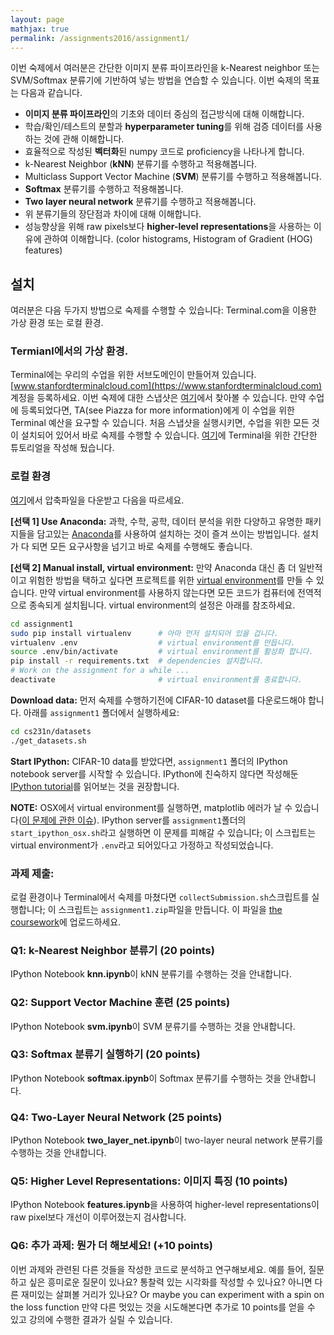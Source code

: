 ```yaml
---
layout: page
mathjax: true
permalink: /assignments2016/assignment1/
---
```

이번 숙제에서 여러분은 간단한 이미지 분류 파이프라인을 k-Nearest neighbor 또는 SVM/Softmax 분류기에 기반하여 넣는 방법을 연습할 수 있습니다. 이번 숙제의 목표는 다음과 같습니다.

- **이미지 분류 파이프라인**의 기초와 데이터 중심의 접근방식에 대해 이해합니다. 
- 학습/확인/테스트의 분할과 **hyperparameter tuning**를 위해 검증 데이터를 사용하는 것에 관해 이해합니다.
- 효율적으로 작성된 **벡터화**된 numpy 코드로 proficiency을 나타나게 합니다.
- k-Nearest Neighbor (**kNN**) 분류기를 수행하고 적용해봅니다.
- Multiclass Support Vector Machine (**SVM**) 분류기를 수행하고 적용해봅니다.
- **Softmax** 분류기를 수행하고 적용해봅니다.
- **Two layer neural network** 분류기를 수행하고 적용해봅니다.
- 위 분류기들의 장단점과 차이에 대해 이해합니다.
- 성능향상을 위해 raw pixels보다 **higher-level representations**을 사용하는 이유에 관하여 이해합니다. (color histograms, Histogram of Gradient (HOG) features)

## 설치
여러분은 다음 두가지 방법으로 숙제를 수행할 수 있습니다: Terminal.com을 이용한 가상 환경 또는 로컬 환경.

### Termianl에서의 가상 환경.
Terminal에는 우리의 수업을 위한 서브도메인이 만들어져 있습니다. [www.stanfordterminalcloud.com](https://www.stanfordterminalcloud.com) 계정을 등록하세요. 이번 숙제에 대한 스냅샷은 [여기](https://www.stanfordterminalcloud.com/snapshot/49f5a1ea15dc424aec19155b3398784d57c55045435315ce4f8b96b62819ef65)에서 찾아볼 수 있습니다. 만약 수업에 등록되었다면, TA(see Piazza for more information)에게 이 수업을 위한 Terminal 예산을 요구할 수 있습니다. 처음 스냅샷을 실행시키면, 수업을 위한 모든 것이 설치되어 있어서 바로 숙제를 수행할 수 있습니다. [여기](/terminal-tutorial)에 Terminal을 위한 간단한 튜토리얼을 작성해 뒀습니다.

### 로컬 환경
[여기](http://vision.stanford.edu/teaching/cs231n/winter1516_assignment1.zip)에서 압축파일을 다운받고 다음을 따르세요.

**[선택 1] Use Anaconda:**
과학, 수학, 공학, 데이터 분석을 위한 다양하고 유명한 패키지들을 담고있는 [Anaconda](https://www.continuum.io/downloads)를 사용하여 설치하는 것이 즐겨 쓰이는 방법입니다. 설치가 다 되면 모든 요구사항을 넘기고 바로 숙제를 수행해도 좋습니다.

**[선택 2] Manual install, virtual environment:**
만약 Anaconda 대신 좀 더 일반적이고 위험한 방법을 택하고 싶다면 프로젝트를 위한 [virtual environment](http://docs.python-guide.org/en/latest/dev/virtualenvs/)를 만들 수 있습니다. 만약 virtual environment를 사용하지 않는다면 모든 코드가 컴퓨터에 전역적으로 종속되게 설치됩니다. virtual environment의 설정은 아래를 참조하세요.

~~~bash
cd assignment1
sudo pip install virtualenv      # 아마 먼저 설치되어 있을 겁니다.
virtualenv .env                  # virtual environment를 만듭니다.
source .env/bin/activate         # virtual environment를 활성화 합니다.
pip install -r requirements.txt  # dependencies 설치합니다.
# Work on the assignment for a while ...
deactivate                       # virtual environment를 종료합니다.
~~~

**Download data:**
먼저 숙제를 수행하기전에 CIFAR-10 dataset를 다운로드해야 합니다. 아래를 `assignment1` 폴더에서 실행하세요:

~~~bash
cd cs231n/datasets
./get_datasets.sh
~~~

**Start IPython:**
CIFAR-10 data를 받았다면, `assignment1` 폴더의 IPython notebook server를 시작할 수 있습니다. IPython에 친숙하지 않다면 작성해둔 [IPython tutorial](/ipython-tutorial)를 읽어보는 것을 권장합니다.

**NOTE:** OSX에서 virtual environment를 실행하면, matplotlib 에러가 날 수 있습니다([이 문제에 관한 이슈](http://matplotlib.org/faq/virtualenv_faq.html)).  IPython server를 `assignment1`폴더의 `start_ipython_osx.sh`라고 실행하면 이 문제를 피해갈 수 있습니다; 이 스크립트는 virtual environment가 `.env`라고 되어있다고 가정하고 작성되었습니다.

### 과제 제출:
로컬 환경이나 Terminal에서 숙제를 마쳤다면 `collectSubmission.sh`스크립트를 실행합니다; 이 스크립트는 `assignment1.zip`파일을 만듭니다. 이 파일을 [the coursework](https://coursework.stanford.edu/portal/site/W16-CS-231N-01/)에 업로드하세요.


### Q1: k-Nearest Neighbor 분류기 (20 points)

IPython Notebook **knn.ipynb**이 kNN 분류기를 수행하는 것을 안내합니다. 

### Q2: Support Vector Machine 훈련 (25 points)

IPython Notebook **svm.ipynb**이 SVM 분류기를 수행하는 것을 안내합니다.

### Q3: Softmax 분류기 실행하기 (20 points)

IPython Notebook **softmax.ipynb**이 Softmax 분류기를 수행하는 것을 안내합니다.

### Q4: Two-Layer Neural Network (25 points)

IPython Notebook **two_layer_net.ipynb**이 two-layer neural network 분류기를 수행하는 것을 안내합니다.

### Q5: Higher Level Representations: 이미지 특징 (10 points)

IPython Notebook **features.ipynb**을 사용하여 higher-level representations이 raw pixel보다 개선이 이루어졌는지 검사합니다.

### Q6: 추가 과제: 뭔가 더 해보세요! (+10 points)
이번 과제와 관련된 다른 것들을 작성한 코드로 분석하고 연구해보세요. 예를 들어, 질문하고 싶은 흥미로운 질문이 있나요? 통찰력 있는 시각화를 작성할 수 있나요? 아니면 다른 재미있는 살펴볼 거리가 있나요? Or maybe you can experiment with a spin on the loss function 만약 다른 멋있는 것을 시도해본다면 추가로 10 points를 얻을 수 있고 강의에 수행한 결과가 실릴 수 있습니다.